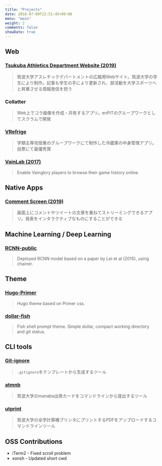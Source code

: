 ```yaml
---
title: "Projects"
date: 2018-07-09T22:51:45+09:00
menu: "main"
weight: 2
comments: false
showDate: true
---
```


## Web

### [Tsukuba Athletics Department Website (2019)](https://athletics.tsukuba.ac.jp/)

> 筑波大学アスレチックデパートメントの広報用Webサイト。筑波大学の学生により制作。記事も学生の手により更新され、部活動を大学スポーツへと昇華させる情報発信を担う

### Collatter

> Web上でコラ画像を作成・共有するアプリ。enPiTのグループワークとしてスクラムで開発

### [VRefrige](https://github.com/qqhann/VirtualRefrigerator)

> 学類主専攻授業のグループワークにて制作した冷蔵庫の中身管理アプリ。投票にて最優秀賞

### [VainLab (2017)](https://gitshell.net/vainlab)

> Enable Vainglory players to browse their game history online.

## Native Apps

### [Comment Screen (2019)](https://commentscreen.com/)

> 画面上にコメントやツイートの文章を重ねてストリーミングできるアプリ。発表をインタラクティブなものにすることができる

## Machine Learning / Deep Learning

### [RCNN-public](https://github.com/qqhann/RCNN-public)
> Deployed RCNN model based on a paper by Lei et al (2015), using chainer.

## Theme

### [Hugo-Primer](https://github.com/qqhann/hugo-primer)
> Hugo theme based on Primer css.

### [dollar-fish](https://github.com/qqhann/dollar-fish)

> Fish shell prompt theme. Simple dollar, compact working directory and git status.

## CLI tools

### [Git-ignore](https://github.com/qqhann/Git-ignore)

> `.gitignore`をテンプレートから生成するツール

### [atmnb](https://github.com/qqhann/atmnb)
> 筑波大学のmanaba出席カードをコマンドラインから提出するツール

### [utprint](https://github.com/qqhann/utprint)
> 筑波大学の全学計算機プリンタにプリントするPDFをアップロードするコマンドラインツール

## OSS Contributions

- iTerm2 - Fixed scroll problem
- xonsh - Updated short cwd

